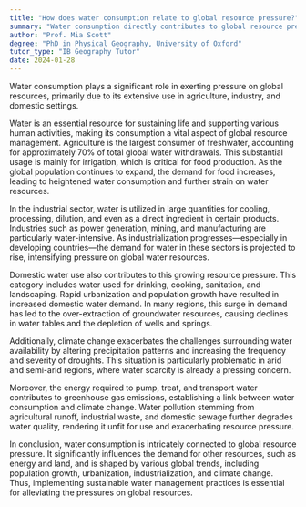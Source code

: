 ```yaml
---
title: "How does water consumption relate to global resource pressure?"
summary: "Water consumption directly contributes to global resource pressure due to its extensive use in agriculture, industry, and domestic needs."
author: "Prof. Mia Scott"
degree: "PhD in Physical Geography, University of Oxford"
tutor_type: "IB Geography Tutor"
date: 2024-01-28
---
```


Water consumption plays a significant role in exerting pressure on global resources, primarily due to its extensive use in agriculture, industry, and domestic settings.

Water is an essential resource for sustaining life and supporting various human activities, making its consumption a vital aspect of global resource management. Agriculture is the largest consumer of freshwater, accounting for approximately $70\%$ of total global water withdrawals. This substantial usage is mainly for irrigation, which is critical for food production. As the global population continues to expand, the demand for food increases, leading to heightened water consumption and further strain on water resources.

In the industrial sector, water is utilized in large quantities for cooling, processing, dilution, and even as a direct ingredient in certain products. Industries such as power generation, mining, and manufacturing are particularly water-intensive. As industrialization progresses—especially in developing countries—the demand for water in these sectors is projected to rise, intensifying pressure on global water resources.

Domestic water use also contributes to this growing resource pressure. This category includes water used for drinking, cooking, sanitation, and landscaping. Rapid urbanization and population growth have resulted in increased domestic water demand. In many regions, this surge in demand has led to the over-extraction of groundwater resources, causing declines in water tables and the depletion of wells and springs.

Additionally, climate change exacerbates the challenges surrounding water availability by altering precipitation patterns and increasing the frequency and severity of droughts. This situation is particularly problematic in arid and semi-arid regions, where water scarcity is already a pressing concern.

Moreover, the energy required to pump, treat, and transport water contributes to greenhouse gas emissions, establishing a link between water consumption and climate change. Water pollution stemming from agricultural runoff, industrial waste, and domestic sewage further degrades water quality, rendering it unfit for use and exacerbating resource pressure.

In conclusion, water consumption is intricately connected to global resource pressure. It significantly influences the demand for other resources, such as energy and land, and is shaped by various global trends, including population growth, urbanization, industrialization, and climate change. Thus, implementing sustainable water management practices is essential for alleviating the pressures on global resources.
    